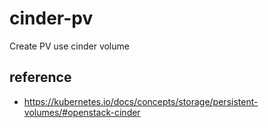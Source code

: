 # cinder-pv

Create PV use cinder volume

## reference
 * https://kubernetes.io/docs/concepts/storage/persistent-volumes/#openstack-cinder
